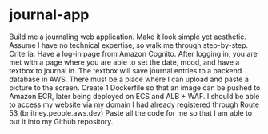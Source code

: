 # journal-app
Build me a journaling web application. Make it look simple yet aesthetic. Assume I have no technical expertise, so walk me through step-by-step. Criteria: Have a log-in page from Amazon Cognito. After logging in, you are met with a page where you are able to set the date, mood, and have a textbox to journal in. The textbox will save journal entries to a backend database in AWS. There must be a place where I can upload and paste a picture to the screen. Create 1 Dockerfile so that an image can be pushed to Amazon ECR, later being deployed on ECS and ALB + WAF. I should be able to access my website via my domain I had already registered through Route 53 (briitney.people.aws.dev) Paste all the code for me so that I am able to put it into my Github repository.


